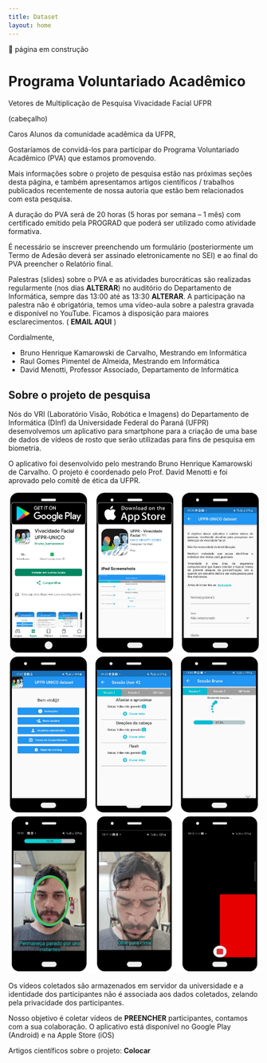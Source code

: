 ```yaml
---
title: Dataset
layout: home
---
```


🚧 página em construção
# Programa Voluntariado Acadêmico
Vetores de Multiplicação de Pesquisa
Vivacidade Facial UFPR

(cabeçalho)

Caros Alunos da comunidade acadêmica da UFPR,

Gostaríamos de convidá-los para participar do Programa Voluntariado Acadêmico (PVA) que estamos promovendo.

Mais informações sobre o projeto de pesquisa estão nas próximas seções desta página, e também apresentamos artigos científicos / trabalhos publicados recentemente de nossa autoria que estão bem relacionados com esta pesquisa.

A duração do PVA será de 20 horas (5 horas por semana – 1 mês) com certificado emitido pela PROGRAD que poderá ser utilizado como atividade formativa.

É necessário se inscrever preenchendo um formulário (posteriormente um Termo de Adesão deverá ser assinado eletronicamente no SEI) e ao final do PVA preencher o Relatório final.

Palestras (slides) sobre o PVA e as atividades burocráticas são realizadas regularmente (nos dias **ALTERAR**) no auditório do Departamento de Informática, sempre das 13:00 até as 13:30 **ALTERAR**.
A participação na palestra não é obrigatória, temos uma vídeo-aula sobre a palestra gravada e disponível no YouTube.
Ficamos à disposição para maiores esclarecimentos. ( **EMAIL AQUI** )

Cordialmente,
- Bruno Henrique Kamarowski de Carvalho, Mestrando em Informática
- Raul Gomes Pimentel de Almeida, Mestrando em Informática
- David Menotti, Professor Associado, Departamento de Informática

## Sobre o projeto de pesquisa
Nós do VRI (Laboratório Visão, Robótica e Imagens) do Departamento de Informática (DInf) da Universidade Federal do Paraná (UFPR) desenvolvemos um aplicativo para smartphone para a criação de uma base de dados de vídeos de rosto que serão utilizadas para fins de pesquisa em biometria.

O aplicativo foi desenvolvido pelo mestrando Bruno Henrique Kamarowski de Carvalho. O projeto é coordenado pelo Prof. David Menotti e foi aprovado pelo comitê de ética da UFPR.

![](/assets/images/dataset1.png)
![](/assets/images/dataset2.png)
![](/assets/images/dataset3.png)

Os vídeos coletados são armazenados em servidor da universidade e a identidade dos participantes não é associada aos dados coletados, zelando pela privacidade dos participantes.

Nosso objetivo é coletar vídeos de **PREENCHER** participantes, contamos com a sua colaboração. O aplicativo está disponível no Google Play (Android) e na Apple Store (iOS)

Artigos científicos sobre o projeto:
**Colocar**
